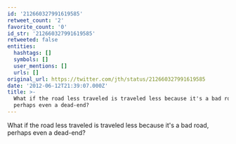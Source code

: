 ```yaml
---
id: '212660327991619585'
retweet_count: '2'
favorite_count: '0'
id_str: '212660327991619585'
retweeted: false
entities:
  hashtags: []
  symbols: []
  user_mentions: []
  urls: []
original_url: https://twitter.com/jth/status/212660327991619585
date: '2012-06-12T21:39:07.000Z'
title: >-
  What if the road less traveled is traveled less because it's a bad road,
  perhaps even a dead-end?
---
```


What if the road less traveled is traveled less because it's a bad road, perhaps even a dead-end?